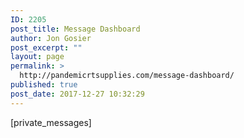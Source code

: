 ```yaml
---
ID: 2205
post_title: Message Dashboard
author: Jon Gosier
post_excerpt: ""
layout: page
permalink: >
  http://pandemicrtsupplies.com/message-dashboard/
published: true
post_date: 2017-12-27 10:32:29
---
```

[private_messages]